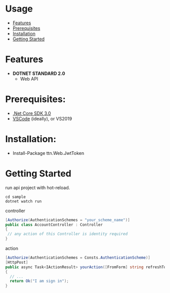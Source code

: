 # Usage

* [Features](#features)
* [Prerequisites](#prerequisites)
* [Installation](#installation)
* [Getting Started](#getting-started)

# Features

- **DOTNET STANDARD 2.0**
  - Web API

# Prerequisites:
 * [.Net Core SDK 3.0](https://www.microsoft.com/net/download/windows)
 * [VSCode](https://code.visualstudio.com/) (ideally), or VS2019

# Installation:
 * Install-Package ttn.Web.JwtToken

# Getting Started

run api project with hot-reload.
 
 ```console
 cd sample
dotnet watch run
 ```

controller

 ```csharp
 [Authorize(AuthenticationSchemes = "your_scheme_name")]
 public class AccountController : Controller
{
  // any action of this Controller is identity required
}
 ```

action

```csharp
[Authorize(AuthenticationSchemes = Consts.AuthenticationScheme)]
[HttpPost]
public async Task<IActionResult> yourAction([FromForm] string refreshToken)
{
  // ...
  return Ok("I am sign in");
}
```
